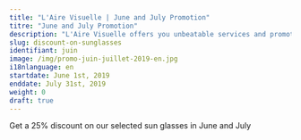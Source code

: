 ```yaml
---
title: "L'Aire Visuelle | June and July Promotion"
titre: "June and July Promotion"
description: "L'Aire Visuelle offers you unbeatable services and promotions near you."
slug: discount-on-sunglasses
identifiant: juin
image: /img/promo-juin-juillet-2019-en.jpg
i18nlanguage: en
startdate: June 1st, 2019
enddate: July 31st, 2019
weight: 0
draft: true
---
```


Get a 25% discount on our selected sun glasses in June and July
